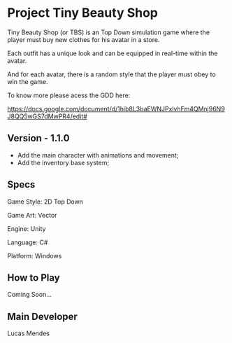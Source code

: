 # Project Tiny Beauty Shop
Tiny Beauty Shop (or TBS) is an Top Down simulation game where the player must buy new clothes for his avatar in a store. 

Each outfit has a unique look and can be equipped in real-time within the avatar. 

And for each avatar, there is a random style that the player must obey to win the game.

To know more please acess the GDD here:

https://docs.google.com/document/d/1hib8L3baEWNJPxlvhFm4QMnj96N9J8QQ5wGS7dMwPR4/edit#

## Version - 1.1.0 
- Add the main character with animations and movement;
- Add the inventory base system;

## Specs
Game Style: 2D Top Down

Game Art: Vector

Engine: Unity

Language: C#

Platform: Windows

## How to Play
Coming Soon...

## Main Developer
Lucas Mendes

